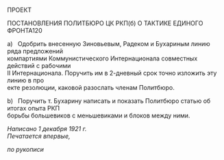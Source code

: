 ПРОЕКТ

ПОСТАНОВЛЕНИЯ ПОЛИТБЮРО ЦК РКП(б) О ТАКТИКЕ ЕДИНОГО ФРОНТА120

a)   Одобрить внесенную Зиновьевым, Радеком и Бухариным линию ряда предложений  
компартиями Коммунистического Интернационала совместных действий с рабочими  
II Интернационала. Поручить им в 2-дневный срок точно изложить эту линию в про­  
екте резолюции, каковой разослать членам Политбюро.

b)   Поручить т. Бухарину написать и показать Политбюро статью об итогах опыта РКП  
борьбы большевиков с меньшевиками и блоков между ними.

_Написано 1 декабря 1921 г.                                                                   Печатается впервые,_

_по рукописи_